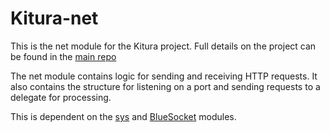 # Kitura-net

This is the net module for the Kitura project. Full details on the project can be found in the [main repo](https://github.com/IBM-Swift/Kitura)

The net module contains logic for sending and receiving HTTP requests. It also contains the structure for listening on a port and sending requests to a delegate for processing.

This is dependent on the [sys](https://github.com/IBM-Swift/Kitura-sys) and [BlueSocket](https://github.com/IBM-Swift/BlueSocket) modules. 
